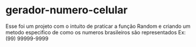 # gerador-numero-celular

Esse foi um projeto com o intuito de praticar a função Random e criando um metodo especifico de como os numeros brasileiros são representados
Ex: (99) 99999-9999
